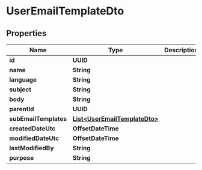 

# UserEmailTemplateDto


## Properties

| Name | Type | Description | Notes |
|------------ | ------------- | ------------- | -------------|
|**id** | **UUID** |  |  [optional] |
|**name** | **String** |  |  [optional] |
|**language** | **String** |  |  [optional] |
|**subject** | **String** |  |  [optional] |
|**body** | **String** |  |  [optional] |
|**parentId** | **UUID** |  |  [optional] |
|**subEmailTemplates** | [**List&lt;UserEmailTemplateDto&gt;**](UserEmailTemplateDto.md) |  |  [optional] |
|**createdDateUtc** | **OffsetDateTime** |  |  [optional] |
|**modifiedDateUtc** | **OffsetDateTime** |  |  [optional] |
|**lastModifiedBy** | **String** |  |  [optional] |
|**purpose** | **String** |  |  [optional] |



